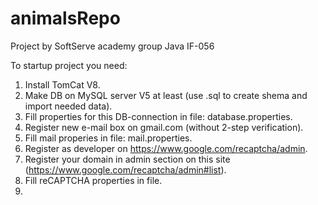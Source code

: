 # animalsRepo
  
  Project by SoftServe academy group Java IF-056
  
  To startup project you need:
  
  1. Install TomCat V8.
  2. Make DB on MySQL server V5 at least (use .sql to create shema and import needed data).
  3. Fill properties for this DB-connection in file: database.properties.
  4. Register new e-mail box on gmail.com (without 2-step verification).
  5. Fill mail properies in file: mail.properties.
  6. Register as developer on https://www.google.com/recaptcha/admin.
  7. Register your domain in admin section on this site (https://www.google.com/recaptcha/admin#list).
  8. Fill reCAPTCHA properties in file.
  9. 
